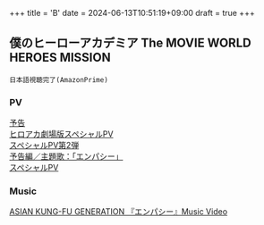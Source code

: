 +++
title = 'B'
date = 2024-06-13T10:51:19+09:00
draft = true
+++

## 僕のヒーローアカデミア The MOVIE WORLD HEROES MISSION
```
日本語視聴完了(AmazonPrime)
```
### PV
[予告](https://youtu.be/by9Nk2A1y20)\
[ヒロアカ劇場版スペシャルPV](https://youtu.be/0B5TGuXVLjc)\
[スペシャルPV第2弾](https://youtu.be/ztCU08ToGnw)\
[予告編／主題歌：「エンパシー」](https://youtu.be/ohR_gEvQIRk)\
[スペシャルPV](https://youtu.be/Ht2Ao38jObY)
### Music
[ASIAN KUNG-FU GENERATION 『エンパシー』Music Video](https://youtu.be/FTdxvatMig4?si=Dgv44O1cgjsTKvWh)

